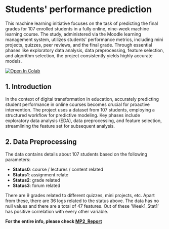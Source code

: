 # Students' performance prediction
This machine learning initiative focuses on the task of predicting the final grades for 107 enrolled students in a fully online, nine-week machine learning course. The study, administered via the Moodle learning management system, utilizes students' performance metrics, including mini projects, quizzes, peer reviews, and the final grade. Through essential phases like exploratory data analysis, data preprocessing, feature selection, and algorithm selection, the project consistently yields highly accurate models.

<a target="_blank" href="https://colab.research.google.com/github/vinaysanga/Student-Performance-Prediction/blob/master/MP2_Notebook.ipynb">
  <img src="https://colab.research.google.com/assets/colab-badge.svg" alt="Open In Colab"/>
</a>

## 1. Introduction
In the context of digital transformation in education, accurately predicting student performance in online courses becomes crucial for proactive intervention. The project uses a dataset from 107 students, employing a structured workflow for predictive modeling. Key phases include exploratory data analysis (EDA), data preprocessing, and feature selection, streamlining the feature set for subsequent analysis.

## 2. Data Preprocessing 
The data contains details about 107 students based on the following parameters:
- **Status0**: course / lectures / content related
- **Status1**: assignment relate
- **Status2**: grade related
- **Status3**: forum related

There are 9 grades related to different quizzes, mini projects, etc. Apart from these, there are 36 logs related to the status above.
The data has no null values and there are a total of 47 features. Out of these ’Week1_Stat1’ has positive correlation with every other variable.

**For the entire info, please check [MP2_Report](https://github.com/vinaysanga/Student-Performance-Prediction/blob/master/MP2_Report.pdf)**
